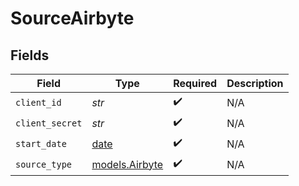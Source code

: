 # SourceAirbyte


## Fields

| Field                                                                | Type                                                                 | Required                                                             | Description                                                          |
| -------------------------------------------------------------------- | -------------------------------------------------------------------- | -------------------------------------------------------------------- | -------------------------------------------------------------------- |
| `client_id`                                                          | *str*                                                                | :heavy_check_mark:                                                   | N/A                                                                  |
| `client_secret`                                                      | *str*                                                                | :heavy_check_mark:                                                   | N/A                                                                  |
| `start_date`                                                         | [date](https://docs.python.org/3/library/datetime.html#date-objects) | :heavy_check_mark:                                                   | N/A                                                                  |
| `source_type`                                                        | [models.Airbyte](../models/airbyte.md)                               | :heavy_check_mark:                                                   | N/A                                                                  |